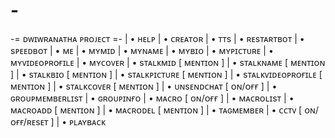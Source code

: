 # -
 -= ᴅᴡɪᴡʀᴀɴᴀᴛʜᴀ ᴘʀᴏᴊᴇᴄᴛ =-
| • ʜᴇʟᴘ
| • ᴄʀᴇᴀᴛᴏʀ
| • ᴛᴛs
| • ʀᴇsᴛᴀʀᴛʙᴏᴛ
| • sᴘᴇᴇᴅʙᴏᴛ
| • ᴍᴇ
| • ᴍʏᴍɪᴅ
| • ᴍʏɴᴀᴍᴇ
| • ᴍʏʙɪᴏ
| • ᴍʏᴘɪᴄᴛᴜʀᴇ
| • ᴍʏᴠɪᴅᴇᴏᴘʀᴏғɪʟᴇ
| • ᴍʏᴄᴏᴠᴇʀ
| • sᴛᴀʟᴋᴍɪᴅ [ ᴍᴇɴᴛɪᴏɴ ]
| • sᴛᴀʟᴋɴᴀᴍᴇ [ ᴍᴇɴᴛɪᴏɴ ]
| • sᴛᴀʟᴋʙɪᴏ [ ᴍᴇɴᴛɪᴏɴ ]
| • sᴛᴀʟᴋᴘɪᴄᴛᴜʀᴇ [ ᴍᴇɴᴛɪᴏɴ ]
| • sᴛᴀʟᴋᴠɪᴅᴇᴏᴘʀᴏғɪʟᴇ [ ᴍᴇɴᴛɪᴏɴ ]
| • sᴛᴀʟᴋᴄᴏᴠᴇʀ [ ᴍᴇɴᴛɪᴏɴ ]
| • ᴜɴsᴇɴᴅᴄʜᴀᴛ [ ᴏɴ/ᴏғғ ]
| • ɢʀᴏᴜᴘᴍᴇᴍʙᴇʀʟɪsᴛ
| • ɢʀᴏᴜᴘɪɴғᴏ
| • ᴍᴀᴄʀᴏ [ ᴏɴ/ᴏғғ ]
| • ᴍᴀᴄʀᴏʟɪsᴛ
| • ᴍᴀᴄʀᴏᴀᴅᴅ [ ᴍᴇɴᴛɪᴏɴ ]
| • ᴍᴀᴄʀᴏᴅᴇʟ [ ᴍᴇɴᴛɪᴏɴ ]
| • ᴛᴀɢᴍᴇᴍʙᴇʀ
| • ᴄᴄᴛᴠ [ ᴏɴ/ᴏғғ/ʀᴇsᴇᴛ ]
| • ᴘʟᴀʏʙᴀᴄᴋ
